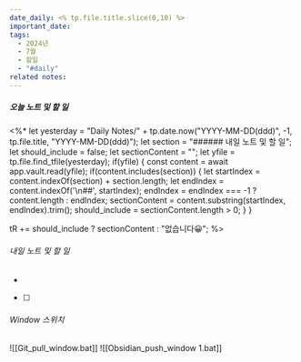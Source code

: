 ```yaml
---
date_daily: <% tp.file.title.slice(0,10) %>
important_date: 
tags:
  - 2024년
  - 7월
  - 할일
  - "#daily"
related notes:
---
```

##### 오늘 노트 및 할 일 
<%* 
let yesterday = "Daily Notes/" + tp.date.now("YYYY-MM-DD(ddd)", -1, tp.file.title, "YYYY-MM-DD(ddd)"); 
let section = "###### 내일 노트 및 할 일"; 
let should_include = false; 
let sectionContent = ""; 
let yfile = tp.file.find_tfile(yesterday); 
if(yfile) { 
	const content = await app.vault.read(yfile); 
	if(content.includes(section)) { 
		let startIndex = content.indexOf(section) + section.length; 
		let endIndex = content.indexOf('\n##', startIndex); 
		endIndex = endIndex === -1 ? content.length : endIndex; 
		sectionContent = content.substring(startIndex, endIndex).trim(); should_include = sectionContent.length > 0; 
	}
} 

tR += should_include ? sectionContent : "없습니다😀"; %>





###### 내일 노트 및 할 일
- 
- [ ] 


######  Window 스위치
![[Git_pull_window.bat]]
![[Obsidian_push_window 1.bat]]

